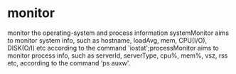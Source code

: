 monitor
=======

monitor the operating-system and process information
systemMonitor aims to monitor system info, such as hostname, loadAvg, mem, CPU(I/O), DISK(O/I) etc 
according to the command 'iostat';processMonitor aims to monitor process info, 
such as serverId, serverType, cpu%, mem%, vsz, rss etc, according to the command 'ps auxw'.
